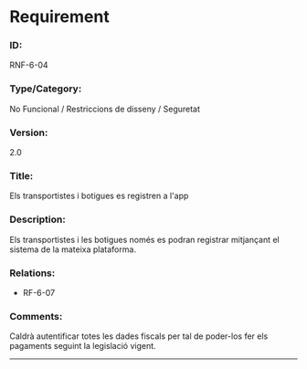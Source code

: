 # Requirement

### ID:
RNF-6-04

### Type/Category:
No Funcional / Restriccions de disseny / Seguretat 

### Version:
2.0

### Title:
Els transportistes i botigues es registren a l'app

### Description:
Els transportistes i les botigues només es podran registrar mitjançant el sistema de la mateixa plataforma.

### Relations:
* RF-6-07

### Comments:
Caldrà autentificar totes les dades fiscals per tal de poder-los fer els pagaments seguint la legislació vigent.

---